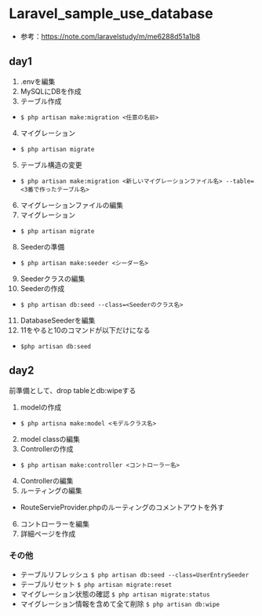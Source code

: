 # Laravel_sample_use_database
- 参考：https://note.com/laravelstudy/m/me6288d51a1b8

## day1
1. .envを編集
2. MySQLにDBを作成
3. テーブル作成
- ```$ php artisan make:migration <任意の名前>```
4. マイグレーション
- ```$ php artisan migrate```
5. テーブル構造の変更
- ```$ php artisan make:migration <新しいマイグレーションファイル名> --table=<3番で作ったテーブル名>```
6. マイグレーションファイルの編集
7. マイグレーション
- ```$ php artisan migrate```
8. Seederの準備
- ```$ php artisan make:seeder <シーダー名>```
9. Seederクラスの編集
10. Seederの作成
- ```$ php artisan db:seed --class=<Seederのクラス名>```
11. DatabaseSeederを編集
12. 11をやると10のコマンドが以下だけになる
- ```$php artisan db:seed```

## day2
前準備として、drop tableとdb:wipeする
1. modelの作成
- ```$ php artisna make:model <モデルクラス名>```
2. model classの編集
3. Controllerの作成
- ```$ php artisan make:controller <コントローラー名>```
4. Controllerの編集
5. ルーティングの編集
- RouteServieProvider.phpのルーティングのコメントアウトを外す
6. コントローラーを編集
7. 詳細ページを作成


### その他
- テーブルリフレッシュ
```$ php artisan db:seed --class=UserEntrySeeder```
- テーブルリセット
```$ php artisan migrate:reset```
- マイグレーション状態の確認
```$ php artisan migrate:status```
- マイグレーション情報を含めて全て削除
```$ php artisan db:wipe```
